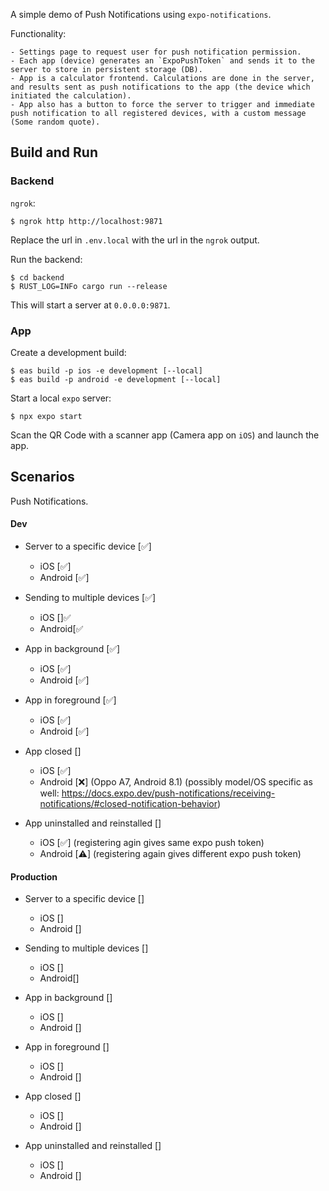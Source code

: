 A simple demo of Push Notifications using `expo-notifications`.

Functionality:

    - Settings page to request user for push notification permission.
    - Each app (device) generates an `ExpoPushToken` and sends it to the server to store in persistent storage (DB).
    - App is a calculator frontend. Calculations are done in the server, and results sent as push notifications to the app (the device which initiated the calculation).
    - App also has a button to force the server to trigger and immediate push notification to all registered devices, with a custom message (Some random quote).


## Build and Run

### Backend

`ngrok`:

```
$ ngrok http http://localhost:9871
```

Replace the url in `.env.local` with the url in the `ngrok` output.

Run the backend:

```
$ cd backend
$ RUST_LOG=INFo cargo run --release
```

This will start a server at `0.0.0.0:9871`.


### App

Create a development build:

```
$ eas build -p ios -e development [--local]
$ eas build -p android -e development [--local]

```

Start a local `expo` server:

```
$ npx expo start

```

Scan the QR Code with a scanner app (Camera app on `iOS`) and launch the app.

## Scenarios

Push Notifications.

#### Dev

* Server to a specific device [✅]
    - iOS [✅]
    - Android [✅]

* Sending to multiple devices [✅]
   - iOS []✅
   - Android[✅

* App in background [✅]
    - iOS [✅]
    - Android [✅]

* App in foreground [✅]
    - iOS [✅]
    - Android [✅]

* App closed []
    - iOS [✅]
    - Android [❌]  (Oppo A7, Android 8.1)
        (possibly model/OS specific as well: https://docs.expo.dev/push-notifications/receiving-notifications/#closed-notification-behavior)

* App uninstalled and reinstalled []
    - iOS [✅] (registering agin gives same expo push token)
    - Android [⚠️] (registering again gives different expo push token)


#### Production

* Server to a specific device []
    - iOS []
    - Android []

* Sending to multiple devices []
   - iOS []
   - Android[]

* App in background []
    - iOS []
    - Android []

* App in foreground []
    - iOS []
    - Android []

* App closed []
    - iOS []
    - Android []

* App uninstalled and reinstalled []
    - iOS []
    - Android []

